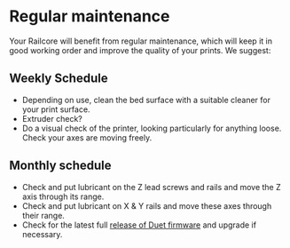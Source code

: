 # Regular maintenance

Your Railcore will benefit from regular maintenance, which will keep it in good working order and improve the quality of your prints. We suggest:

## Weekly Schedule

 * Depending on use, clean the bed surface with a suitable cleaner for your print surface.
 * Extruder check?
 * Do a visual check of the printer, looking particularly for anything loose. Check your axes are moving freely.

## Monthly schedule

 * Check and put lubricant on the Z lead screws and rails and move the Z axis through its range.
 * Check and put lubricant on X & Y rails and move these axes through their range.
 * Check for the latest full [release of Duet firmware](https://github.com/dc42/RepRapFirmware/releases) and upgrade if necessary.
